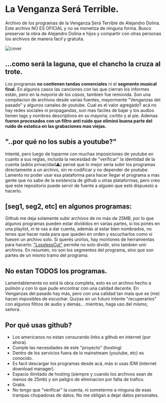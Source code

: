 # La Venganza Será Terrible.
Archivo de los programas de la Venganza Será Terrible de Alejandro Dolina. 
Este archivo NO ES OFICIAL y no se monetiza de ninguna forma.
Busco preservar la obra de Alejandro Dolina e hijos y compartir con otras personas los archivos de manera facil y gratuita.


![cover](https://user-images.githubusercontent.com/129971008/230121694-4c171696-2b0a-457e-b1ed-b0083489d38f.jpg)





## ...como será la laguna, que el chancho la cruza al trote.
Los programas __no contienen tandas comerciales__ ni el __segmento musical final.__ En algunos casos las canciones con las que cierran los informes están, pero en la *mayoria de los casos*, tambien fue removida.
Son una compilacion de archivos desde varias fuentes, mayormente "Venganzas del pasado" y algunos canales de youtube. 
Cual es el valor agregado? acá no hay redes sociales ni propagandas, son mas faciles de bajar y los audios tienen tags y nombres descriptivos en su mayoria; cortito y al pie. Ademas __fueron procesados con un filtro anti ruido que eliminó buena parte del ruido de estatica en las grabaciones mas viejas.__

## "..por qué no los subis a youtube?"
Intenté, pero luego de toparme con muchas imposiciones de youtube en cuanto a sus reglas, incluida la necesidad de "verificar" la identidad de la cuenta (adiós privacidad⚠) pensé que lo mejor seria subir los programas directamente a un archivo, sin re-codificar y no depender de youtube. Lamento no poder usar esa plataforma para hacer llegar el programa a mas gente que no sabe de la existencia de github u otras plataformas, pero creo que este repositorio puede servir de fuente a alguien que esté dispuesto a hacerlo.

## [seg1, seg2, etc] en algunos programas:
Github me deja solamente subir archivos de no más de 25MB, por lo que algunos programas pueden estar divididos en varias partes, si los ponés en una playlist, ni te vas a dar cuenta, además al estar bien nombrados, no tenes que hacer nada para que queden en orden y escucharlos como si fuesen un archivo solo. Si querés unirlos, hay montones de herramientas para hacerlo: ["LosslessCut"](https://github.com/mifi/lossless-cut) permite no solo dividir, sino tambien unir archivos.
En resumen, no son los segmentos del programa, sino que son partes de un mismo tramo del programa.

## No estan TODOS los programas.
Lamentablemente no está la obra completa, esto es un archivo hecho a pulmón y con lo que pude encontrar con una calidad decente. En Venganzas del pasado hay más, pero con una calidad tan mala que se (me) hacen imposibles de escuchar. Quizas en un futuro intente "recuperarlos" con algunos filtros de audio y demás... mientras, haga uso del mismo, señora.

## Por qué usas github?
- Los americanos no estan censurando links a github en internet (por ahora).
- Cumple las necesidades de este "proyecto" (hosting)
- Dentro de los servicios fuera de lo mainstream (youtube, etc) es conocido.
- Es facil descargar los programas desde acá, más si usas IDM (internet download manager).
- Espacio ilimitado de hosting (siempre y cuando los archivos sean de menos de 25mb) y sin peligro de eliminacion por falta de trafico.
- Gratis.
- No tengo que "verificar" la cuenta, ni someterme a ninguna de esas trampas chupadoras de datos. No me obligan a dejar datos personales.
